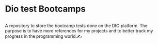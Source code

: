 # Dio test Bootcamps
##
A repository to store the bootcamp tests done on the DIO platform. The purpose is to have more references for my projects and to better track my progress in the programming world.✍
